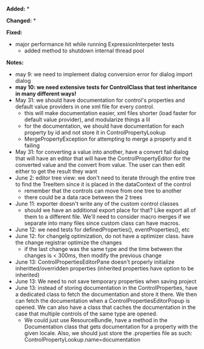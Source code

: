**Added:**
* 

**Changed:**
* 

**Fixed:**
* major performance hit while running ExpressionInterpeter tests
    * added method to shutdown internal thread pool

**Notes:**
* may 9: we need to implement dialog conversion error for dialog import dialog
* **may 10: we need extensive tests for ControlClass that test inheritance in many different ways!**
* May 31: we should have documentation for control's properties and default value providers in one xml file for every control.
    * this will make documentation easier, xml files shorter (load faster for default value provider), and modularize things a lil
    * for the documentation, we should have documentation for each property by id and not store it in ControlPropertyLookup
    * MergePropertyException for attempting to merge a property and it failing
* May 31: for converting a value into another, have a convert fail dialog that will have an editor that will have the ControlPropertyEditor
    for the converted value and the convert from value. The user can then edit either to get the result they want
* June 2: editor tree view: we don't need to iterate through the entire tree to find the TreeItem since it is placed in the dataContext of the control
    * remember that the controls can move from one tree to another
    * there could be a data race between the 2 trees
* June 11: exporter doesn't write any of the custom control classes
    * should we have an additional export place for that? Like export all of them to a different file.
      We'll need to consider macro merges if we separate into many files since custom class can have macros.
* June 12: we need tests for definedProperties(), eventProperties(), etc
* June 12: for changelg optimization, do not have a optimizer class. have the change registrar optimize the changes
    * if the last change was the same type and the time between the changes is < 300ms, then modify the previous change
* June 13: ControlPropertiesEditorPane doesn't properly initialize inheritted/overridden properties (inherited properties have option to be inherited)
* June 13: We need to not save temporary properties when saving project
* June 13: instead of storing documentation in the ControlProperties, have a dedicated class to fetch the documentation
  and store it there. We then can fetch the documentation when a ControlPropertiesEditorPopup is opened.
  We can also have a class that caches the documentation in the case that multiple controls of the same type are opened.
    * We could just use ResourceBundle, have a method in the Documentation class that gets documentation for a property
      with the given locale. Also, we should just store the .properties file as such: ControlPropertyLookup.name=documentation
      
    